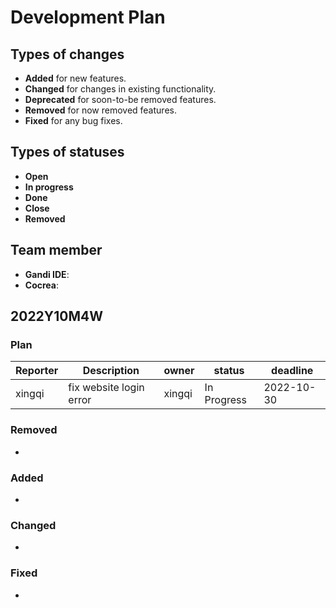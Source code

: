 # Development Plan



## Types of changes

- **Added** for new features.
- **Changed** for changes in existing functionality.
- **Deprecated** for soon-to-be removed features.
- **Removed** for now removed features.
- **Fixed** for any bug fixes.

## Types of statuses

- **Open**
- **In progress**
- **Done**
- **Close**
- **Removed**

## Team member

- **Gandi IDE**:
- **Cocrea**:

## 2022Y10M4W
### Plan

| Reporter      | Description   | owner         | status        | deadline      |
| ------------- | ------------- | ------------- | ------------- | ------------- |
| xingqi  | fix website login error  | xingqi  | In Progress  |2022-10-30|

### Removed
- 

### Added
- 

### Changed
- 

### Fixed
- 
